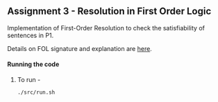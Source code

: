 ## Assignment 3 - Resolution in First Order Logic

Implementation of First-Order Resolution to check the satisfiability of sentences in P1.

Details on FOL signature and explanation are [here](./Report.pdf).


#### Running the code

1. To run - 

    ```bash
    ./src/run.sh
    ```
